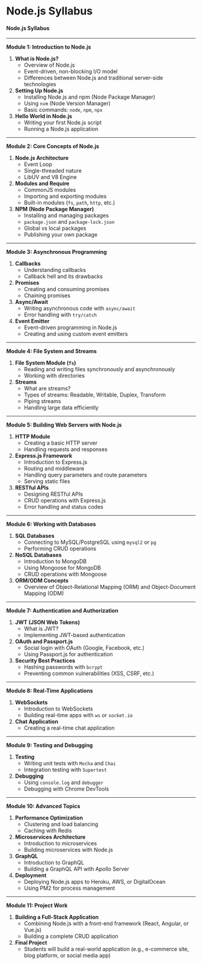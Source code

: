 # Node.js Syllabus

#### **Node.js Syllabus**

***

**Module 1: Introduction to Node.js**

1. **What is Node.js?**
   * Overview of Node.js
   * Event-driven, non-blocking I/O model
   * Differences between Node.js and traditional server-side technologies
2. **Setting Up Node.js**
   * Installing Node.js and npm (Node Package Manager)
   * Using `nvm` (Node Version Manager)
   * Basic commands: `node`, `npm`, `npx`
3. **Hello World in Node.js**
   * Writing your first Node.js script
   * Running a Node.js application

***

**Module 2: Core Concepts of Node.js**

1. **Node.js Architecture**
   * Event Loop
   * Single-threaded nature
   * LibUV and V8 Engine
2. **Modules and Require**
   * CommonJS modules
   * Importing and exporting modules
   * Built-in modules (`fs`, `path`, `http`, etc.)
3. **NPM (Node Package Manager)**
   * Installing and managing packages
   * `package.json` and `package-lock.json`
   * Global vs local packages
   * Publishing your own package

***

**Module 3: Asynchronous Programming**

1. **Callbacks**
   * Understanding callbacks
   * Callback hell and its drawbacks
2. **Promises**
   * Creating and consuming promises
   * Chaining promises
3. **Async/Await**
   * Writing asynchronous code with `async/await`
   * Error handling with `try/catch`
4. **Event Emitter**
   * Event-driven programming in Node.js
   * Creating and using custom event emitters

***

**Module 4: File System and Streams**

1. **File System Module (`fs`)**
   * Reading and writing files synchronously and asynchronously
   * Working with directories
2. **Streams**
   * What are streams?
   * Types of streams: Readable, Writable, Duplex, Transform
   * Piping streams
   * Handling large data efficiently

***

**Module 5: Building Web Servers with Node.js**

1. **HTTP Module**
   * Creating a basic HTTP server
   * Handling requests and responses
2. **Express.js Framework**
   * Introduction to Express.js
   * Routing and middleware
   * Handling query parameters and route parameters
   * Serving static files
3. **RESTful APIs**
   * Designing RESTful APIs
   * CRUD operations with Express.js
   * Error handling and status codes

***

**Module 6: Working with Databases**

1. **SQL Databases**
   * Connecting to MySQL/PostgreSQL using `mysql2` or `pg`
   * Performing CRUD operations
2. **NoSQL Databases**
   * Introduction to MongoDB
   * Using Mongoose for MongoDB
   * CRUD operations with Mongoose
3. **ORM/ODM Concepts**
   * Overview of Object-Relational Mapping (ORM) and Object-Document Mapping (ODM)

***

**Module 7: Authentication and Authorization**

1. **JWT (JSON Web Tokens)**
   * What is JWT?
   * Implementing JWT-based authentication
2. **OAuth and Passport.js**
   * Social login with OAuth (Google, Facebook, etc.)
   * Using Passport.js for authentication
3. **Security Best Practices**
   * Hashing passwords with `bcrypt`
   * Preventing common vulnerabilities (XSS, CSRF, etc.)

***

**Module 8: Real-Time Applications**

1. **WebSockets**
   * Introduction to WebSockets
   * Building real-time apps with `ws` or `socket.io`
2. **Chat Application**
   * Creating a real-time chat application

***

**Module 9: Testing and Debugging**

1. **Testing**
   * Writing unit tests with `Mocha` and `Chai`
   * Integration testing with `Supertest`
2. **Debugging**
   * Using `console.log` and `debugger`
   * Debugging with Chrome DevTools

***

**Module 10: Advanced Topics**

1. **Performance Optimization**
   * Clustering and load balancing
   * Caching with Redis
2. **Microservices Architecture**
   * Introduction to microservices
   * Building microservices with Node.js
3. **GraphQL**
   * Introduction to GraphQL
   * Building a GraphQL API with Apollo Server
4. **Deployment**
   * Deploying Node.js apps to Heroku, AWS, or DigitalOcean
   * Using PM2 for process management

***

**Module 11: Project Work**

1. **Building a Full-Stack Application**
   * Combining Node.js with a front-end framework (React, Angular, or Vue.js)
   * Building a complete CRUD application
2. **Final Project**
   * Students will build a real-world application (e.g., e-commerce site, blog platform, or social media app)
